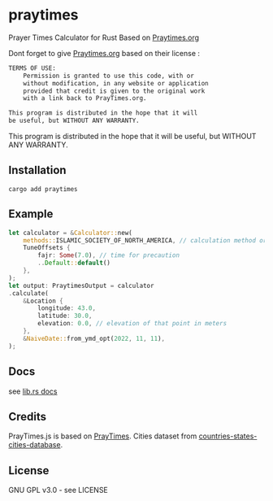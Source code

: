 # praytimes

Prayer Times Calculator for Rust Based on [Praytimes.org](https://praytimes.org)

Dont forget to give [Praytimes.org](https://praytimes.org) based on their license :

```txt
TERMS OF USE:
	Permission is granted to use this code, with or
	without modification, in any website or application
	provided that credit is given to the original work
	with a link back to PrayTimes.org.

This program is distributed in the hope that it will
be useful, but WITHOUT ANY WARRANTY.
```

This program is distributed in the hope that it will
be useful, but WITHOUT ANY WARRANTY.
## Installation

```
cargo add praytimes
```

## Example

```rs
let calculator = &Calculator::new(
    methods::ISLAMIC_SOCIETY_OF_NORTH_AMERICA, // calculation method or parameters
    TuneOffsets {
        fajr: Some(7.0), // time for precaution
        ..Default::default()
    },
);
let output: PraytimesOutput = calculator
.calculate(
    &Location {
        longitude: 43.0,
        latitude: 30.0,
        elevation: 0.0, // elevation of that point in meters
    },
    &NaiveDate::from_ymd_opt(2022, 11, 11),
);
```

## Docs

see [lib.rs docs](https://lib.rs/praytimes)

## Credits

PrayTimes.js is based on [PrayTimes](http://praytimes.org). Cities dataset from
[countries-states-cities-database](https://github.com/dr5hn/countries-states-cities-database).

## License

GNU GPL v3.0 - see LICENSE
